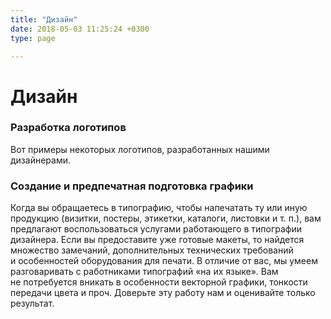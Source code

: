 ```yaml
---
title: "Дизайн"
date: 2018-05-03 11:25:24 +0300
type: page

---
```

# Дизайн
### Разработка логотипов

Вот примеры некоторых логотипов, разработанных нашими дизайнерами.

### Создание и&nbsp;предпечатная подготовка графики</h3>

Когда вы&nbsp;обращаетесь в&nbsp;типографию, чтобы напечатать ту&nbsp;или иную продукцию (визитки, постеры, этикетки, каталоги, листовки <nobr>и т. п.</nobr>), вам предлагают воспользоваться услугами работающего в&nbsp;типографии дизайнера. Если вы&nbsp;предоставите уже готовые макеты, то&nbsp;найдется множество замечаний, дополнительных технических требований и&nbsp;особенностей оборудования для печати. В&nbsp;отличие от&nbsp;вас, мы&nbsp;умеем разговаривать с&nbsp;работниками типографий &laquo;на&nbsp;их&nbsp;языке&raquo;. Вам не&nbsp;потребуется вникать в&nbsp;особенности векторной графики, тонкости передачи цвета и&nbsp;проч. Доверьте эту работу нам и&nbsp;оценивайте только результат.
